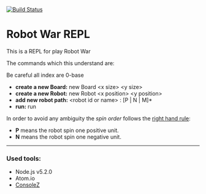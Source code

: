[![Build Status](https://semaphoreci.com/api/v1/charlyraffellini/robot_war/branches/master/badge.svg)](https://semaphoreci.com/charlyraffellini/robot_war)


# Robot War REPL

This is a REPL for play Robot War

The commands which this understand are:

Be careful all index are 0-base

- **create a new Board:** new Board \<x size> \<y size>
- **create a new Robot:** new Robot \<x position> \<y position>
- **add new robot path:** \<robot id or name> : [P | N | M]*
- **run:** run

In order to avoid any ambiguity the _spin order_ follows the [right hand rule](https://en.wikipedia.org/wiki/Right-hand_rule):
- **P** means the robot spin one positive unit.
- **N** means the robot spin one negative unit.


---

### Used tools:

- Node.js v5.2.0
- Atom.io
- [ConsoleZ](https://github.com/cbucher/console)

